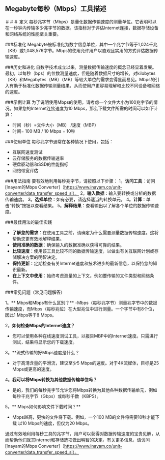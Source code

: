 ## Megabyte每秒（Mbps）工具描述

＃＃＃ 定义
每秒兆字节（Mbps）是量化数据传输速度的测量单位。它表明可以在一秒钟内传输多少兆字节的数据。该指标对于评估Internet连接，数据存储设备和网络系统的性能至关重要。

###标准化
Megabyte被标准化为数字信息单位，其中一个兆字节等于1,024千兆（KB）或1,048,576字节。Mbps的使用允许用户以直观且实用的方式评估数据传输速度。

###历史和进化
自数字技术成立以来，测量数据传输速度的概念已经显着发展。最初，以每秒（bps）的位数测量速度，但是随着数据尺寸的增长，对kilobytes（KB）和Megabytes（MB）（MB）等较大单位的需求变得显而易见。Mbps的引入有助于标准化数据传输测量结果，从而使用户更容易理解和比较不同设备和网络的速度。

###示例计算
为了说明使用Mbps的使用，请考虑一个文件大小为100兆字节的情况。如果您的Internet连接速度为10 Mbps，那么下载文件所需的时间可以如下计算：
- 时间（秒）=文件大小（MB） /速度（MBP）
- 时间= 100 MB / 10 Mbps = 10秒

###使用单位
每秒兆字节通常在各种情况下使用，包括：
- 互联网速度测试
- 云存储服务的数据传输速率
- 硬盘驱动器和SSD的性能指标
- 网络带宽评估

###用法指南
要有效地利用每秒兆字节，请按照以下步骤：
1。**访问工具**：访问[Inayam的Mbps Converter]（https://www.inayam.co/unit-converter/data_transfer_speed_si）。
2。**输入数据**：输入要转换或分析的数据传输速度。
3。**选择单位**：如有必要，请选择适当的转换单元。
4。**计算**：单击“转换”按钮以查看结果。
5。**解释结果**：查看输出以了解各个单位的数据传输速度。

###最佳用法的最佳实践
-  **了解您的需求**：在使用工具之前，请确定为什么需要测量数据传输速度。这将帮助您更有效地解释结果。
-  **使用准确的数据**：确保输入的数据准确以获得可靠的结果。
-  **比较速度**：使用该工具比较不同的数据传输速度，以做出有关互联网计划或存储解决方案的明智决定。
-  **保持更新**：定期检查有关Internet速度和技术进步的最新信息，以保持您的知识最新。
-  **在上下文中使用**：始终考虑测量的上下文，例如要传输的文件类型和网络条件。

###常见问题（常见问题解答）

1。** Mbps和Mbps有什么区别？**
-Mbps（每秒兆字节）测量兆字节中的数据传输速度，而Mbps（每秒兆位）在大型兆位中进行测量。一个字节中有8个位，因此1 Mbps等于8 Mbps。

2。**如何检查Mbps的Internet速度？**
- 您可以使用各种在线速度测试工具，以报告MBP中的Internet速度。只需进行测试，结果将显示您的下载速度。

3。**流式传输的好Mbps速度是什么？
- 对于高清含量的平滑流，建议至少5 Mbps的速度。对于4K流媒体，目标是25 Mbps或更高的速度。

4。**我可以将Mbps转换为其他数据传输单位吗？**
- 是的，我们的每秒兆字节允许您将Mbps转换为其他各种数据传输单元，例如每秒千兆字节（Gbps）或每秒千数（KBPS）。

5。** Mbps如何影响文件下载时间？**
-  Mbps越高，更快的文件将下载。例如，一个100 MB的文件将需要10秒才能下载 以10 Mbps的速度，但仅为20 Mbps。

通过有效地利用每秒工具的兆字节，用户可以获得对数据传输速度的宝贵见解，从而帮助他们就其Internet和存储选项做出明智的决定。有关更多信息，请访问[Inayam的Mbps Converter]（https://www.inayam.co/unit-converter/data_transfer_speed_si）。